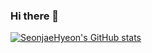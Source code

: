 ### Hi there 👋

[![SeonjaeHyeon's GitHub stats](https://github-readme-stats.vercel.app/api?username=SeonjaeHyeon&count_private=true&theme=dracula&show_icons=true)](https://github.com/anuraghazra/github-readme-stats)

<!--
**SeonjaeHyeon/SeonjaeHyeon** is a ✨ _special_ ✨ repository because its `README.md` (this file) appears on your GitHub profile.

Here are some ideas to get you started:

- 🔭 I’m currently working on ...
- 🌱 I’m currently learning ...
- 👯 I’m looking to collaborate on ...
- 🤔 I’m looking for help with ...
- 💬 Ask me about ...
- 📫 How to reach me: ...
- 😄 Pronouns: ...
- ⚡ Fun fact: ...
-->
